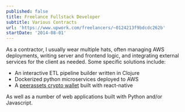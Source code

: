 ```yaml
---
published: false
title: Freelance Fullstack Developer
subtitle: Various Contracts
url: 'https://www.upwork.com/freelancers/~0124213f9bdcdc262b'
startDate: '2014-08-01'
---
```

As a contractor, I usually wear multiple hats, often managing AWS deployments, writing server and frontend logic, and integrating external services for the client as needed. Some specific solutions include:
* An interactive ETL pipeline builder written in Clojure
* Dockerized python microservices deployed to AWS
* A [peerassets crypto wallet](https://peerassets.github.io/chizukeki/) built with react-native

As well as a number of web applications built with Python and/or Javascript.
